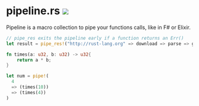 # pipeline.rs [![](https://travis-ci.org/johannhof/pipeline.rs.svg)](https://travis-ci.org/johannhof/pipeline.rs)

Pipeline is a macro collection to pipe your functions calls, like in F# or Elixir.

```rust
// pipe_res exits the pipeline early if a function returns an Err()
let result = pipe_res!("http://rust-lang.org" => download => parse => get_links)
```

```rust
fn times(a: u32, b: u32) -> u32{
    return a * b;
}

let num = pipe!(
  4
  => (times(10))
  => (times(4))
)
```

